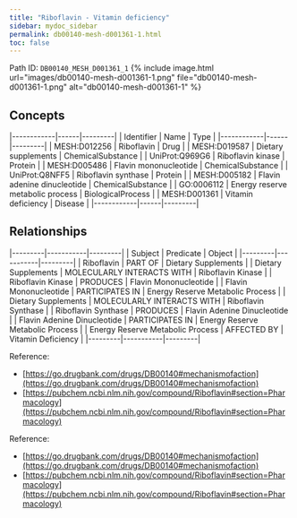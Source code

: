 ```yaml
---
title: "Riboflavin - Vitamin deficiency"
sidebar: mydoc_sidebar
permalink: db00140-mesh-d001361-1.html
toc: false 
---
```



Path ID: `DB00140_MESH_D001361_1`
{% include image.html url="images/db00140-mesh-d001361-1.png" file="db00140-mesh-d001361-1.png" alt="db00140-mesh-d001361-1" %}

## Concepts

|------------|------|---------|
| Identifier | Name | Type    |
|------------|------|---------|
| MESH:D012256 | Riboflavin | Drug |
| MESH:D019587 | Dietary supplements | ChemicalSubstance |
| UniProt:Q969G6 | Riboflavin kinase | Protein |
| MESH:D005486 | Flavin mononucleotide | ChemicalSubstance |
| UniProt:Q8NFF5 | Riboflavin synthase | Protein |
| MESH:D005182 | Flavin adenine dinucleotide | ChemicalSubstance |
| GO:0006112 | Energy reserve metabolic process | BiologicalProcess |
| MESH:D001361 | Vitamin deficiency | Disease |
|------------|------|---------|

## Relationships

|---------|-----------|---------|
| Subject | Predicate | Object  |
|---------|-----------|---------|
| Riboflavin | PART OF | Dietary Supplements |
| Dietary Supplements | MOLECULARLY INTERACTS WITH | Riboflavin Kinase |
| Riboflavin Kinase | PRODUCES | Flavin Mononucleotide |
| Flavin Mononucleotide | PARTICIPATES IN | Energy Reserve Metabolic Process |
| Dietary Supplements | MOLECULARLY INTERACTS WITH | Riboflavin Synthase |
| Riboflavin Synthase | PRODUCES | Flavin Adenine Dinucleotide |
| Flavin Adenine Dinucleotide | PARTICIPATES IN | Energy Reserve Metabolic Process |
| Energy Reserve Metabolic Process | AFFECTED BY | Vitamin Deficiency |
|---------|-----------|---------|

Reference: 
  - [https://go.drugbank.com/drugs/DB00140#mechanismofaction](https://go.drugbank.com/drugs/DB00140#mechanismofaction)
  - [https://pubchem.ncbi.nlm.nih.gov/compound/Riboflavin#section=Pharmacology](https://pubchem.ncbi.nlm.nih.gov/compound/Riboflavin#section=Pharmacology)

Reference: 
  - [https://go.drugbank.com/drugs/DB00140#mechanismofaction](https://go.drugbank.com/drugs/DB00140#mechanismofaction)
  - [https://pubchem.ncbi.nlm.nih.gov/compound/Riboflavin#section=Pharmacology](https://pubchem.ncbi.nlm.nih.gov/compound/Riboflavin#section=Pharmacology)
